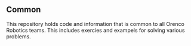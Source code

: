 ## Common

This repository holds code and information that is common to all Orenco Robotics teams. This includes exercies and exampels for solving various problems.
